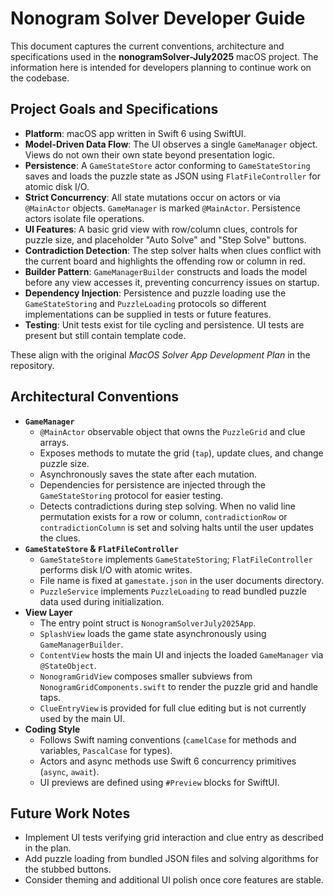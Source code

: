 # Nonogram Solver Developer Guide

This document captures the current conventions, architecture and specifications used in the **nonogramSolver-July2025** macOS project. The information here is intended for developers planning to continue work on the codebase.

## Project Goals and Specifications
- **Platform**: macOS app written in Swift 6 using SwiftUI.
- **Model-Driven Data Flow**: The UI observes a single `GameManager` object. Views do not own their own state beyond presentation logic.
- **Persistence**: A `GameStateStore` actor conforming to `GameStateStoring` saves and loads the puzzle state as JSON using `FlatFileController` for atomic disk I/O.
- **Strict Concurrency**: All state mutations occur on actors or via `@MainActor` objects. `GameManager` is marked `@MainActor`. Persistence actors isolate file operations.
- **UI Features**: A basic grid view with row/column clues, controls for puzzle size, and placeholder "Auto Solve" and "Step Solve" buttons.
- **Contradiction Detection**: The step solver halts when clues conflict with the current board and highlights the offending row or column in red.
- **Builder Pattern**: `GameManagerBuilder` constructs and loads the model before any view accesses it, preventing concurrency issues on startup.
- **Dependency Injection**: Persistence and puzzle loading use the `GameStateStoring` and `PuzzleLoading` protocols so different implementations can be supplied in tests or future features.
- **Testing**: Unit tests exist for tile cycling and persistence. UI tests are present but still contain template code.

These align with the original _MacOS Solver App Development Plan_ in the repository.

## Architectural Conventions
- **`GameManager`**
  - `@MainActor` observable object that owns the `PuzzleGrid` and clue arrays.
  - Exposes methods to mutate the grid (`tap`), update clues, and change puzzle size.
  - Asynchronously saves the state after each mutation.
  - Dependencies for persistence are injected through the `GameStateStoring` protocol for easier testing.
  - Detects contradictions during step solving. When no valid line permutation exists for a row or column, `contradictionRow` or `contradictionColumn` is set and solving halts until the user updates the clues.
- **`GameStateStore` & `FlatFileController`**
  - `GameStateStore` implements `GameStateStoring`; `FlatFileController` performs disk I/O with atomic writes.
  - File name is fixed at `gamestate.json` in the user documents directory.
  - `PuzzleService` implements `PuzzleLoading` to read bundled puzzle data used during initialization.
- **View Layer**
  - The entry point struct is `NonogramSolverJuly2025App`.
  - `SplashView` loads the game state asynchronously using `GameManagerBuilder`.
  - `ContentView` hosts the main UI and injects the loaded `GameManager` via `@StateObject`.
  - `NonogramGridView` composes smaller subviews from `NonogramGridComponents.swift` to render the puzzle grid and handle taps.
  - `ClueEntryView` is provided for full clue editing but is not currently used by the main UI.
- **Coding Style**
  - Follows Swift naming conventions (`camelCase` for methods and variables, `PascalCase` for types).
  - Actors and async methods use Swift 6 concurrency primitives (`async`, `await`).
  - UI previews are defined using `#Preview` blocks for SwiftUI.

## Future Work Notes
- Implement UI tests verifying grid interaction and clue entry as described in the plan.
- Add puzzle loading from bundled JSON files and solving algorithms for the stubbed buttons.
- Consider theming and additional UI polish once core features are stable.
